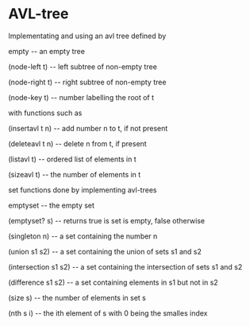 # AVL-tree

Implementating and using an avl tree defined by 

empty           -- an empty tree

(node-left t)   -- left subtree of non-empty tree

(node-right t)  -- right subtree of non-empty tree

(node-key t)    -- number labelling the root of t 



with functions such as 

(insertavl t n) -- add number n to t, if not present

(deleteavl t n) -- delete n from t, if present

(listavl t)     -- ordered list of elements in t

(sizeavl t)     -- the number of elements in t



set functions done by implementing avl-trees

emptyset              -- the empty set

(emptyset? s)         -- returns true is set is empty, false otherwise

(singleton n)         -- a set containing the number n

(union s1 s2)         -- a set containing the union of sets s1 and s2

(intersection s1 s2)  -- a set containing the intersection of sets s1 and s2

(difference s1 s2)    -- a set containing elements in s1 but not in s2

(size s)              -- the number of elements in set s

(nth s i)             -- the ith element of s with 0 being the smalles index
